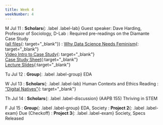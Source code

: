 ```yaml
---
title: Week 4
weekNumber: 4
---
```


M Jul 11
: **Scholars**{: .label .label-lab} Guest speaker: Dave Harding, Professor of Sociology, D-Lab
: Required pre-readings on the Diamante Case Study<br/>([all files](https://drive.google.com/drive/u/1/folders/1UV5IPCM4qqK1MticTw7D763z9aOgutvB){: target="_blank"})
  : [Why Data Science Needs Feminism](https://drive.google.com/file/d/1L3rYafoG3IBYknTAe33Lft7BeqkCVxQ1/view?usp=sharing){: target="_blank"}
  <br/>[Video Intro to Case Study](https://drive.google.com/file/d/1YyzJmQR96vlkqSf73tdo_RnGTRAWi5ZW/view?usp=sharing){: target="_blank"}
  <br/> [Case Study Sheet](https://drive.google.com/file/d/1LesYn7mALiTqjQWkRr31wEWQ9yOxAJ-M/view?usp=sharing){:target="_blank"}
  <br/> [Lecture Slides](https://drive.google.com/file/d/1qb-VdXp8hhQUgn3iSgtFznQq3nyIc87h/view?usp=sharing){:target="_blank"}

Tu Jul 12
: **Group**{: .label .label-group} EDA

W Jul 13
: **Scholars**{: .label .label-lab} Human Contexts and Ethics Reading
  : ["Digital Natives"](https://drive.google.com/file/d/1UZQTHCE5nlj-zva-FNmJmAjVmDVmiLQY/view?usp=sharing){: target="_blank"}

Th Jul 14
: **Scholars**{: .label .label-discussion} (AAPB 155) Thriving in STEM

F Jul 15
: **Group**{: .label .label-group} EDA, Society
: **Project 2**{: .label .label-exam} Due (Checkoff)
: **Project 3**{: .label .label-exam} Society, Specs Released
